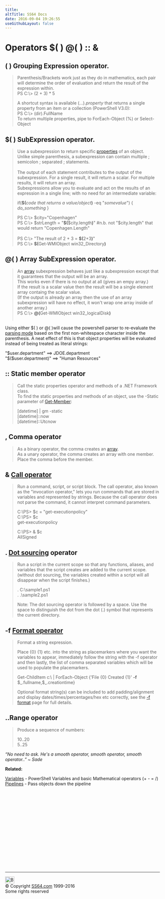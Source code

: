 ```yaml
---
title:
altTitle: SS64 Docs
date: 2016-09-04 19:26:55
useGithubLayout: false
---
```

<!-- #BeginLibraryItem "/Library/head_pssyntax.lbi" --><!-- #EndLibraryItem --><h1>Operators <span class="code">$( ) @( ) :: &amp;</span> </h1> 
<h2><span class="code">( ) </span>Grouping Expression operator.</h2>
<blockquote>
<p>Parenthesis/Brackets work just as they do in mathematics, each pair will determine the order of evaluation and return the result of the expression within.<br>
<span class="code">PS C:\&gt; (2 + 3) * 5</span></p>
<p>A shortcut syntax is available <span class="code">(…).<i>property</i></span> that returns a single property from  an item or a collection (PowerShell V3.0):<br>
<span class="code">PS C:\&gt; (dir).FullName</span><br> 
To return multiple properties, pipe  to ForEach-Object (%) or Select-Object</p>
</blockquote>
<h2><span class="code">$( ) </span>SubExpression operator.</h2>
<blockquote>
<p>Use a subexpression to return specific <a href="get-member.html">properties</a> of an object.<br>
Unlike simple parenthesis, a subexpression can contain multiple ; semicolon ; separated ; statements. <br>
<br>
 The output of each statement contributes to the output of the subexpression. For a 
single result, it will return a scalar. For multiple results, it will return an 
array.<br>
Subexpressions allow you to evaluate and act on the results of an expression in a single line; with no need for an intermediate variable:

</p>
<p class="code">if(<b>$(</b><i>code that returns a value/object</i><b>)</b> -eq "<i>somevalue</i>") { <i>do_something</i> } </p>
<p><span class="code">PS C:\&gt; $city="Copenhagen"<br>
PS C:\&gt; $strLength = "<b>$(</b>$city.length<b>)</b>"</span> #n.b. not "<span class="code">$city.length</span>" that would  return "Copenhagen.Length"<br>
<br>
<span class="code">PS C:\&gt; "The result of 2 + 3 = <b>$(</b>2+3<b>)</b>"<br>
PS C:\&gt; <b>$(</b>Get-WMIObject win32_Directory<b>)</b></span><br>
</p>
</blockquote>
<h2> <span class="code">@( ) </span>Array SubExpression operator.</h2>
<blockquote>
<p>An <a href="syntax-arrays.html">array</a> subexpression behaves just like a subexpression except that it guarantees that the output will be an array.<br>
This works even if there is no output at all (gives an empy array.)<br>
If 
the result is a scalar value then the result will be a single element array containg the scalar value.<br>
(If the output is already an array then the use of an array subexpression will  have no effect, it won't wrap one array inside of another array.)<br>
<span class="code">PS C:\&gt; <b>@(</b>Get-WMIObject win32_logicalDisk<b>)</b></span><br>
<br>
</p>
</blockquote>
<p>Using either <span class="code">$( )</span> or <span class="code">@( )</span>will cause the powershell parser to re-evaluate the <a href="http://rkeithhill.wordpress.com/2007/11/24/effective-powershell-item-10-understanding-powershell-parsing-modes/">parsing mode</a> based on the first non-whitespace character inside the parenthesis. A neat effect of this is that object properties will be evaluated instead of being treated as literal strings:</p>
<p><span class="code">"$user.department"</span> ==&gt; JDOE<span class="code">.department </span><br>
<span class="code">"$($user.department)"</span> ==&gt; "Human Resources"</p>
<h2><span class="code"><a id="static"></a>:: </span>Static member operator</h2>
<blockquote>
<p>Call the static properties operator and methods of a .NET
Framework class.<br>
 To find the static properties and methods of an 
object, use the <span class="code">-Static</span> parameter of <a href="get-member.html">Get-Member</a>:</p>
<p class="code">[datetime] | gm -static<br>
[datetime]::now<br>
[datetime]::Utcnow</p>
</blockquote>
<h2><span class="code"><a id="comma"></a>, </span>Comma operator</h2>
<blockquote>
<p>As a binary operator, the comma creates an <a href="syntax-arrays.html">array</a>. <br>
As a unary operator, the comma creates an array with one member. Place the comma before the member.</p>
</blockquote>
<h2><span class="code"><a id="call"></a>&amp; </span><a href="call.html">Call operator</a></h2>
<blockquote>
<p>Run a command, script, or script block. The call operator, also known as
the "invocation operator," lets you run commands that are stored in
variables and represented by strings. Because the call operator does not
parse the command, it cannot interpret command parameters. </p>
<p class="code"> C:\PS&gt; $c = "get-executionpolicy"<br>
C:\PS&gt; $c<br>
get-executionpolicy<br>

C:\PS&gt; &amp; $c<br>
AllSigned</p>
</blockquote>
<h2><span class="code"><a id="dot"></a>. </span><a href="source.html">Dot sourcing</a> operator</h2>
<blockquote>
<p>Run a script in the current scope so that any functions,
aliases, and variables that the script creates are added to the current
scope. (without dot sourcing, the variables created within a script will all disappear when the script finishes.)</p>
<p> <span class="code">. C:\sample1.ps1<br>
. .\sample2.ps1</span></p>
<p> Note: The dot sourcing operator is followed by a space. Use the space to
distinguish the dot from the dot (.) symbol that represents the 
current directory.</p>
</blockquote>
<h2> <span class="code"><a id="format"></a>-f </span><a href="syntax-f-operator.html">Format operator</a></h2>
<blockquote>
<p>Format a string expression.</p>
<p>Place <span class="code">{0} {1}</span> etc. into the string as placemarkers where you want the variables to appear, <span class="code"></span>immediately follow the string with the<span class="code"> -f </span>operator and then lastly, the list of comma separated variables which will be used to populate the placemarkers.</p>
<p class="code"> Get-ChildItem c:\ | ForEach-Object {'File {0} Created {1}' <b>-f</b> $_.fullname,$_.creationtime}</p>
<p> Optional format string(s) can be included to add padding/alignment and display dates/times/percentages/hex etc correctly, see the <a href="syntax-f-operator.html">-f format</a> page for full details.</p>
</blockquote>
<h2> <span class="code"><a id="range"></a>..</span>Range operator</h2>
<blockquote>
<p>Produce a sequence of numbers:</p>
<p class="code">10..20<br>
5..25</p>
</blockquote>
<p class="quote"><i>“No need to ask. He's a smooth operator, smooth operator, smooth operator..” ~ Sade</i></p>
<p><b>Related:</b></p>
<p><b></b><a href="syntax-variables.html">Variables</a> - PowerShell Variables and basic Mathematical operators (+ - = /)<br>
<a href="syntax-pipeline.html">Pipelines</a> - Pass objects down the pipeline</p><!-- #BeginLibraryItem "/Library/foot_ps.lbi" --><p>
<!-- PowerShell300 -->
<ins class="adsbygoogle" style="display:inline-block;width:300px;height:250px" data-ad-client="ca-pub-6140977852749469" data-ad-slot="6253539900"></ins>
<script>
(adsbygoogle = window.adsbygoogle || []).push({});
</script></p>
<hr>
<div id="bl" class="footer"><a href="syntax-operators.html#"><img src="../images/top.png" width="30" height="22" alt="Back to the Top"></a></div>
<div id="br" class="footer, tagline">© Copyright <a href="../index.html">SS64.com</a> 1999-2016<br>
Some rights reserved</div><!-- #EndLibraryItem -->

